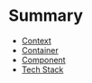 # Summary

* [Context](context.md)
* [Container](container.md)
* [Component](component.md)
* [Tech Stack](techstack.md)